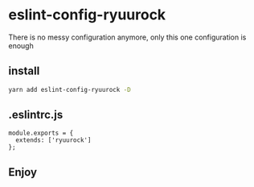 # eslint-config-ryuurock
There is no messy configuration anymore, only this one configuration is enough

## install
```bash
yarn add eslint-config-ryuurock -D
```

## .eslintrc.js
```
module.exports = {
  extends: ['ryuurock']
};
```

## Enjoy
